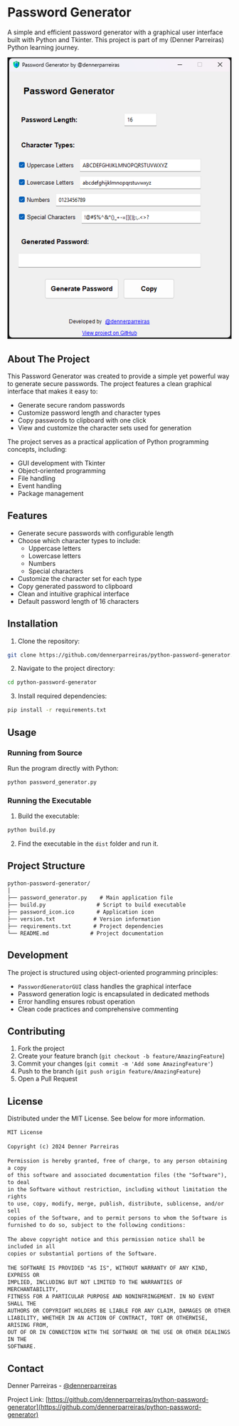 # Password Generator

A simple and efficient password generator with a graphical user interface built with Python and Tkinter. This project is part of my (Denner Parreiras) Python learning journey.

![Password Generator Screenshot](screenshot.png)



## About The Project

This Password Generator was created to provide a simple yet powerful way to generate secure passwords. The project features a clean graphical interface that makes it easy to:

- Generate secure random passwords
- Customize password length and character types
- Copy passwords to clipboard with one click
- View and customize the character sets used for generation

The project serves as a practical application of Python programming concepts, including:

- GUI development with Tkinter
- Object-oriented programming
- File handling
- Event handling
- Package management



## Features

- Generate secure passwords with configurable length
- Choose which character types to include:
  - Uppercase letters
  - Lowercase letters
  - Numbers
  - Special characters
- Customize the character set for each type
- Copy generated password to clipboard
- Clean and intuitive graphical interface
- Default password length of 16 characters



## Installation

1. Clone the repository:

```bash
git clone https://github.com/dennerparreiras/python-password-generator.git
```


2. Navigate to the project directory:

```bash
cd python-password-generator
```

3. Install required dependencies:

```bash
pip install -r requirements.txt
```



## Usage

### Running from Source

Run the program directly with Python:

```bash
python password_generator.py
```

### Running the Executable

1. Build the executable:

```bash
python build.py
```

2. Find the executable in the `dist` folder and run it.



## Project Structure

```
python-password-generator/
│
├── password_generator.py    # Main application file
├── build.py                # Script to build executable
├── password_icon.ico       # Application icon
├── version.txt            # Version information
├── requirements.txt       # Project dependencies
└── README.md             # Project documentation
```



## Development

The project is structured using object-oriented programming principles:

- `PasswordGeneratorGUI` class handles the graphical interface
- Password generation logic is encapsulated in dedicated methods
- Error handling ensures robust operation
- Clean code practices and comprehensive commenting



## Contributing

1. Fork the project
2. Create your feature branch (`git checkout -b feature/AmazingFeature`)
3. Commit your changes (`git commit -m 'Add some AmazingFeature'`)
4. Push to the branch (`git push origin feature/AmazingFeature`)
5. Open a Pull Request



## License

Distributed under the MIT License. See below for more information.

```
MIT License

Copyright (c) 2024 Denner Parreiras

Permission is hereby granted, free of charge, to any person obtaining a copy
of this software and associated documentation files (the "Software"), to deal
in the Software without restriction, including without limitation the rights
to use, copy, modify, merge, publish, distribute, sublicense, and/or sell
copies of the Software, and to permit persons to whom the Software is
furnished to do so, subject to the following conditions:

The above copyright notice and this permission notice shall be included in all
copies or substantial portions of the Software.

THE SOFTWARE IS PROVIDED "AS IS", WITHOUT WARRANTY OF ANY KIND, EXPRESS OR
IMPLIED, INCLUDING BUT NOT LIMITED TO THE WARRANTIES OF MERCHANTABILITY,
FITNESS FOR A PARTICULAR PURPOSE AND NONINFRINGEMENT. IN NO EVENT SHALL THE
AUTHORS OR COPYRIGHT HOLDERS BE LIABLE FOR ANY CLAIM, DAMAGES OR OTHER
LIABILITY, WHETHER IN AN ACTION OF CONTRACT, TORT OR OTHERWISE, ARISING FROM,
OUT OF OR IN CONNECTION WITH THE SOFTWARE OR THE USE OR OTHER DEALINGS IN THE
SOFTWARE.
```



## Contact

Denner Parreiras - [@dennerparreiras](https://github.com/dennerparreiras)

Project Link: [https://github.com/dennerparreiras/python-password-generator](https://github.com/dennerparreiras/python-password-generator)
